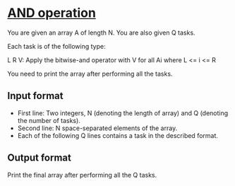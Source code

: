 # [AND operation][link]

You are given an array A of length N. You are also given Q tasks.

Each task is of the following type:

L R V: Apply the bitwise-and operator with V for all Ai where L <= i <= R

You need to print the array after performing all the tasks.

## Input format

- First line: Two integers, N (denoting the length of array) and Q (denoting the number of tasks).
- Second line: N space-separated elements of the array.
- Each of the following Q lines contains a task in the described format.

## Output format

Print the final array after performing all the Q tasks.

[link]: https://www.hackerearth.com/practice/basic-programming/bit-manipulation/basics-of-bit-manipulation/practice-problems/algorithm/and-operation-3-0b1a025c/
